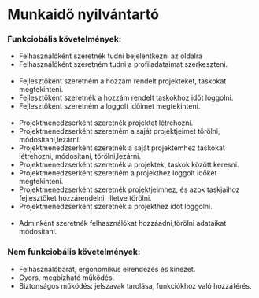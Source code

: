 # Munkaidő nyilvántartó

### Funkciobális követelmények:
- Felhasználóként szeretnék tudni bejelentkezni az oldalra
- Felhasználóként szeretném tudni a profiladataimat szerkeszteni.<br><br>
- Fejlesztőként szeretném a hozzám rendelt projekteket, taskokat megtekinteni.
- Fejlesztőként szeretnék a hozzám rendelt taskokhoz időt loggolni.
- Fejlesztőként szeretném a loggolt időimet megtekinteni.<br><br>
- Projektmenedzserként szeretnék projektet létrehozni.
- Projektmenedzserként szeretném a saját projektjeimet törölni, módosítani,lezárni.
- Projektmenedzserként szeretnék a saját projektemhez taskokat létrehozni, módosítani, törölni,lezárni.
- Projektmenedzserként szeretnék a projektek, taskok között keresni.
- Projektmenedzserként szeretném a projekthez loggolt időket megtekinteni.
- Projektmenedzserként szeretnék projektjeimhez, és azok taskjaihoz fejlesztőket hozzárendelni, illetve törölni.
- Projektmenedzserként szeretnék a projekthez időt loggolni.<br><br>
- Adminként szeretnék felhasználókat hozzáadni,törölni adataikat módosítani.

### Nem funkciobális követelmények:
- Felhasználóbarát, ergonomikus elrendezés és kinézet.
- Gyors, megbízható működés.
- Biztonságos működés: jelszavak tárolása, funkciókhoz való hozzáférés.


